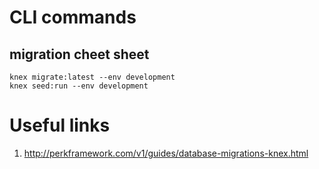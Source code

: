 # CLI commands

## migration cheet sheet

```
knex migrate:latest --env development
knex seed:run --env development
```

# Useful links

1. http://perkframework.com/v1/guides/database-migrations-knex.html